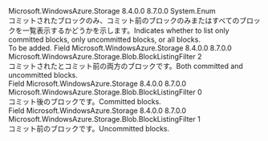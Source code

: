 <Type Name="BlockListingFilter" FullName="Microsoft.WindowsAzure.Storage.Blob.BlockListingFilter">
  <TypeSignature Language="C#" Value="public enum BlockListingFilter" />
  <TypeSignature Language="ILAsm" Value=".class public auto ansi sealed BlockListingFilter extends System.Enum" />
  <TypeSignature Language="DocId" Value="T:Microsoft.WindowsAzure.Storage.Blob.BlockListingFilter" />
  <TypeSignature Language="VB.NET" Value="Public Enum BlockListingFilter" />
  <TypeSignature Language="F#" Value="type BlockListingFilter = " />
  <AssemblyInfo>
    <AssemblyName>Microsoft.WindowsAzure.Storage</AssemblyName>
    <AssemblyVersion>8.4.0.0</AssemblyVersion>
    <AssemblyVersion>8.7.0.0</AssemblyVersion>
  </AssemblyInfo>
  <Base>
    <BaseTypeName>System.Enum</BaseTypeName>
  </Base>
  <Docs>
    <summary>
            <span data-ttu-id="fad8b-101">コミットされたブロックのみ、コミット前のブロックのみまたはすべてのブロックを一覧表示するかどうかを示します。</span><span class="sxs-lookup"><span data-stu-id="fad8b-101">Indicates whether to list only committed blocks, only uncommitted blocks, or all blocks.</span></span>
            </summary>
    <remarks>To be added.</remarks>
  </Docs>
  <Members>
    <Member MemberName="All">
      <MemberSignature Language="C#" Value="All" />
      <MemberSignature Language="ILAsm" Value=".field public static literal valuetype Microsoft.WindowsAzure.Storage.Blob.BlockListingFilter All = int32(2)" />
      <MemberSignature Language="DocId" Value="F:Microsoft.WindowsAzure.Storage.Blob.BlockListingFilter.All" />
      <MemberSignature Language="VB.NET" Value="All" />
      <MemberSignature Language="F#" Value="All = 2" Usage="Microsoft.WindowsAzure.Storage.Blob.BlockListingFilter.All" />
      <MemberType>Field</MemberType>
      <AssemblyInfo>
        <AssemblyName>Microsoft.WindowsAzure.Storage</AssemblyName>
        <AssemblyVersion>8.4.0.0</AssemblyVersion>
        <AssemblyVersion>8.7.0.0</AssemblyVersion>
      </AssemblyInfo>
      <ReturnValue>
        <ReturnType>Microsoft.WindowsAzure.Storage.Blob.BlockListingFilter</ReturnType>
      </ReturnValue>
      <MemberValue>2</MemberValue>
      <Docs>
        <summary>
            <span data-ttu-id="fad8b-102">コミットされたとコミット前の両方のブロックです。</span><span class="sxs-lookup"><span data-stu-id="fad8b-102">Both committed and uncommitted blocks.</span></span>
            </summary>
      </Docs>
    </Member>
    <Member MemberName="Committed">
      <MemberSignature Language="C#" Value="Committed" />
      <MemberSignature Language="ILAsm" Value=".field public static literal valuetype Microsoft.WindowsAzure.Storage.Blob.BlockListingFilter Committed = int32(0)" />
      <MemberSignature Language="DocId" Value="F:Microsoft.WindowsAzure.Storage.Blob.BlockListingFilter.Committed" />
      <MemberSignature Language="VB.NET" Value="Committed" />
      <MemberSignature Language="F#" Value="Committed = 0" Usage="Microsoft.WindowsAzure.Storage.Blob.BlockListingFilter.Committed" />
      <MemberType>Field</MemberType>
      <AssemblyInfo>
        <AssemblyName>Microsoft.WindowsAzure.Storage</AssemblyName>
        <AssemblyVersion>8.4.0.0</AssemblyVersion>
        <AssemblyVersion>8.7.0.0</AssemblyVersion>
      </AssemblyInfo>
      <ReturnValue>
        <ReturnType>Microsoft.WindowsAzure.Storage.Blob.BlockListingFilter</ReturnType>
      </ReturnValue>
      <MemberValue>0</MemberValue>
      <Docs>
        <summary>
            <span data-ttu-id="fad8b-103">コミット後のブロックです。</span><span class="sxs-lookup"><span data-stu-id="fad8b-103">Committed blocks.</span></span>
            </summary>
      </Docs>
    </Member>
    <Member MemberName="Uncommitted">
      <MemberSignature Language="C#" Value="Uncommitted" />
      <MemberSignature Language="ILAsm" Value=".field public static literal valuetype Microsoft.WindowsAzure.Storage.Blob.BlockListingFilter Uncommitted = int32(1)" />
      <MemberSignature Language="DocId" Value="F:Microsoft.WindowsAzure.Storage.Blob.BlockListingFilter.Uncommitted" />
      <MemberSignature Language="VB.NET" Value="Uncommitted" />
      <MemberSignature Language="F#" Value="Uncommitted = 1" Usage="Microsoft.WindowsAzure.Storage.Blob.BlockListingFilter.Uncommitted" />
      <MemberType>Field</MemberType>
      <AssemblyInfo>
        <AssemblyName>Microsoft.WindowsAzure.Storage</AssemblyName>
        <AssemblyVersion>8.4.0.0</AssemblyVersion>
        <AssemblyVersion>8.7.0.0</AssemblyVersion>
      </AssemblyInfo>
      <ReturnValue>
        <ReturnType>Microsoft.WindowsAzure.Storage.Blob.BlockListingFilter</ReturnType>
      </ReturnValue>
      <MemberValue>1</MemberValue>
      <Docs>
        <summary>
            <span data-ttu-id="fad8b-104">コミット前のブロックです。</span><span class="sxs-lookup"><span data-stu-id="fad8b-104">Uncommitted blocks.</span></span>
            </summary>
      </Docs>
    </Member>
  </Members>
</Type>